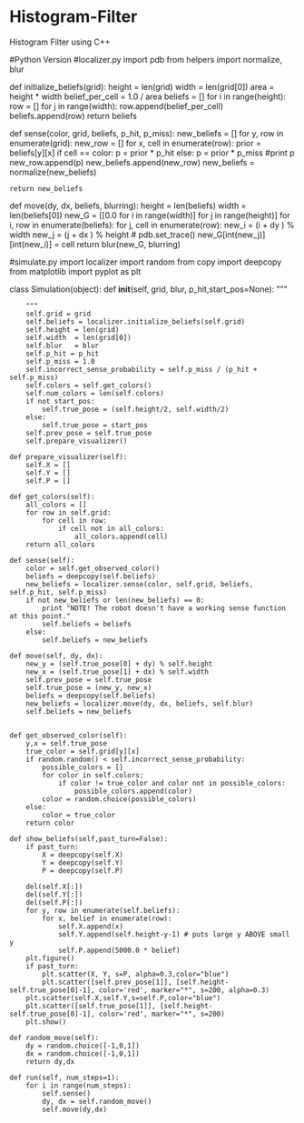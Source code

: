 # Histogram-Filter
Histogram Filter using C++

#Python Version 
#localizer.py
import pdb
from helpers import normalize, blur

def initialize_beliefs(grid):
    height = len(grid)
    width = len(grid[0])
    area = height * width
    belief_per_cell = 1.0 / area
    beliefs = []
    for i in range(height):
        row = []
        for j in range(width):
            row.append(belief_per_cell)
        beliefs.append(row)
    return beliefs

def sense(color, grid, beliefs, p_hit, p_miss):
    new_beliefs = []
    for y, row in enumerate(grid):
        new_row = []
        for x, cell in enumerate(row):
            prior = beliefs[y][x]
            if cell == color:
                p = prior * p_hit
            else:
                p = prior * p_miss
            #print p
            new_row.append(p)
        new_beliefs.append(new_row)
    new_beliefs = normalize(new_beliefs)

    return new_beliefs

def move(dy, dx, beliefs, blurring):
    height = len(beliefs)
    width = len(beliefs[0])
    new_G = [[0.0 for i in range(width)] for j in range(height)]
    for i, row in enumerate(beliefs):
        for j, cell in enumerate(row):
            new_i = (i + dy ) % width
            new_j = (j + dx ) % height
            # pdb.set_trace()
            new_G[int(new_j)][int(new_i)] = cell
    return blur(new_G, blurring)
    
#simulate.py
import localizer 
import random
from copy import deepcopy
from matplotlib import pyplot as plt

class Simulation(object):
	def __init__(self, grid, blur, p_hit,start_pos=None):
		"""

		"""
		self.grid = grid
		self.beliefs = localizer.initialize_beliefs(self.grid)
		self.height = len(grid)
		self.width  = len(grid[0])
		self.blur   = blur
		self.p_hit = p_hit
		self.p_miss = 1.0
		self.incorrect_sense_probability = self.p_miss / (p_hit + self.p_miss)
		self.colors = self.get_colors()
		self.num_colors = len(self.colors)
		if not start_pos:
			self.true_pose = (self.height/2, self.width/2)
		else:
			self.true_pose = start_pos
		self.prev_pose = self.true_pose
		self.prepare_visualizer()

	def prepare_visualizer(self):
		self.X = []
		self.Y = []
		self.P = []

	def get_colors(self):
		all_colors = []
		for row in self.grid:
			for cell in row:
				if cell not in all_colors:
					all_colors.append(cell)
		return all_colors

	def sense(self):
		color = self.get_observed_color()
		beliefs = deepcopy(self.beliefs)
		new_beliefs = localizer.sense(color, self.grid, beliefs, self.p_hit, self.p_miss)
		if not new_beliefs or len(new_beliefs) == 0:
			print "NOTE! The robot doesn't have a working sense function at this point."
			self.beliefs = beliefs
		else:
			self.beliefs = new_beliefs

	def move(self, dy, dx):
		new_y = (self.true_pose[0] + dy) % self.height
		new_x = (self.true_pose[1] + dx) % self.width
		self.prev_pose = self.true_pose
		self.true_pose = (new_y, new_x)
		beliefs = deepcopy(self.beliefs)
		new_beliefs = localizer.move(dy, dx, beliefs, self.blur)
		self.beliefs = new_beliefs


	def get_observed_color(self):
		y,x = self.true_pose
		true_color = self.grid[y][x]
		if random.random() < self.incorrect_sense_probability:
			possible_colors = []
			for color in self.colors:
				if color != true_color and color not in possible_colors:
					possible_colors.append(color)
			color = random.choice(possible_colors)
		else:
			color = true_color
		return color

	def show_beliefs(self,past_turn=False):
		if past_turn:
			X = deepcopy(self.X)
			Y = deepcopy(self.Y)
			P = deepcopy(self.P)
		
		del(self.X[:])
		del(self.Y[:])
		del(self.P[:])
		for y, row in enumerate(self.beliefs):
			for x, belief in enumerate(row):
				self.X.append(x)
				self.Y.append(self.height-y-1) # puts large y ABOVE small y
				self.P.append(5000.0 * belief)
		plt.figure()
		if past_turn:
			plt.scatter(X, Y, s=P, alpha=0.3,color="blue")
			plt.scatter([self.prev_pose[1]], [self.height-self.true_pose[0]-1], color='red', marker="*", s=200, alpha=0.3)
		plt.scatter(self.X,self.Y,s=self.P,color="blue")
		plt.scatter([self.true_pose[1]], [self.height-self.true_pose[0]-1], color='red', marker="*", s=200)
		plt.show()

	def random_move(self):
		dy = random.choice([-1,0,1])
		dx = random.choice([-1,0,1])
		return dy,dx

	def run(self, num_steps=1):
		for i in range(num_steps):
			self.sense()
			dy, dx = self.random_move()
			self.move(dy,dx)
    

